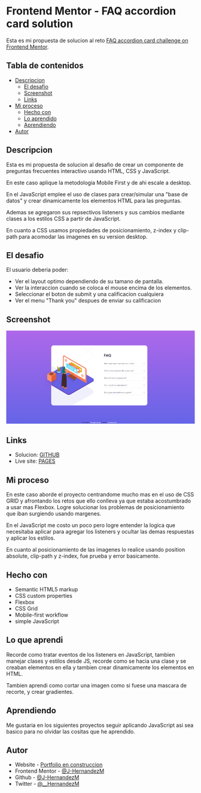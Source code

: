 # Frontend Mentor - FAQ accordion card solution

Esta es mi propuesta de solucion al reto [FAQ accordion card challenge on Frontend Mentor](https://www.frontendmentor.io/challenges/faq-accordion-card-XlyjD0Oam).

## Tabla de contenidos

- [Descripcion](#descripcion)
  - [El desafio](#el-desafio)
  - [Screenshot](#screenshot)
  - [Links](#links)
- [Mi proceso](#mi-proceso)
  - [Hecho con](#hecho-con)
  - [Lo aprendido](#lo-que-aprendi)
  - [Aprendiendo](#aprendiendo)
- [Autor](#autor)

## Descripcion

Esta es mi propuesta de solucion al desafio de crear un componente de preguntas frecuentes interactivo usando HTML, CSS y JavaScript. 

En este caso aplique la metodologia Mobile First y de ahi escale a desktop. 

En el JavaScript emplee el uso de clases para crear/simular una "base de datos" y crear dinamicamente los elementos HTML para las preguntas.

Ademas se agregaron sus repsectivos listeners y sus cambios mediante clases a los estilos CSS a partir de JavaScript.

En cuanto a CSS usamos propiedades de posicionamiento, z-index y clip-path para acomodar las imagenes en su version desktop.

## El desafio

El usuario deberia poder:

- Ver el layout optimo dependiendo de su tamano de pantalla.
- Ver la interaccion cuando se coloca el mouse encima de los elementos.
- Seleccionar el boton de submit y una calificacion cualquiera
- Ver el menu "Thank you" despues de enviar su calificacion

## Screenshot

![](./images/screenshot.png)

## Links

- Solucion: [GITHUB](https://github.com/J-HernandezM/faq-accordion-card)
- Live site: [PAGES](https://j-hernandezm.github.io/faq-accordion-card/)

## Mi proceso
En este caso aborde el proyecto centrandome mucho mas en el uso de CSS GRID y afrontando los retos que ello conlleva ya que estaba acostumbrado a usar mas Flexbox. Logre solucionar los problemas de posicionamiento que iban surgiendo usando margenes.

En el JavaScript me costo un poco pero logre entender la logica que necesitaba aplicar para agregar los listeners y ocultar las demas respuestas y aplicar los estilos.

En cuanto al posicionamiento de las imagenes lo realice usando position absolute, clip-path y z-index, fue prueba y error basicamente.

## Hecho con

- Semantic HTML5 markup
- CSS custom properties
- Flexbox
- CSS Grid
- Mobile-first workflow
- simple JavaScript


## Lo que aprendi

Recorde como tratar eventos de los listeners en JavaScript, tambien manejar clases y estilos desde JS, recorde como se hacia una clase y se creaban elementos en ella y tambien crear dinamicamente los elementos en HTML.

Tambien aprendi como cortar una imagen como si fuese una mascara de recorte, y crear gradientes.

## Aprendiendo

Me gustaria en los siguientes proyectos seguir aplicando JavaScript asi sea basico para no olvidar las cositas que he aprendido.

## Autor

- Website - [Portfolio en construccion](https://j-hernandezm.github.io)
- Frontend Mentor - [@J-HernandezM](https://www.frontendmentor.io/profile/J-HernandezM)
- Github - [@J-HernandezM](https://github.com/J-HernandezM)
- Twitter - [@__HernandezM](https://www.twitter.com/__HernandezM)